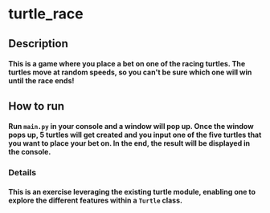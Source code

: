 # turtle_race

## Description

#### This is a game where you place a bet on one of the racing turtles. The turtles move at random speeds, so you can't be sure which one will win until the race ends! 

## How to run

#### Run `main.py` in your console and a window will pop up. Once the window pops up, 5 turtles will get created and you input one of the five turtles that you want to place your bet on. In the end, the result will be displayed in the console.

### Details

#### This is an exercise leveraging the existing turtle module, enabling one to explore the different features within a `Turtle` class.
